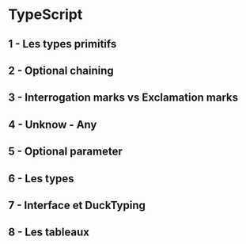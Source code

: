 # TypeScript


## 1 - Les types primitifs


## 2 - Optional chaining


## 3 - Interrogation marks vs Exclamation marks


## 4 - Unknow - Any


## 5 - Optional parameter


## 6 - Les types


## 7 - Interface et DuckTyping


## 8 - Les tableaux
